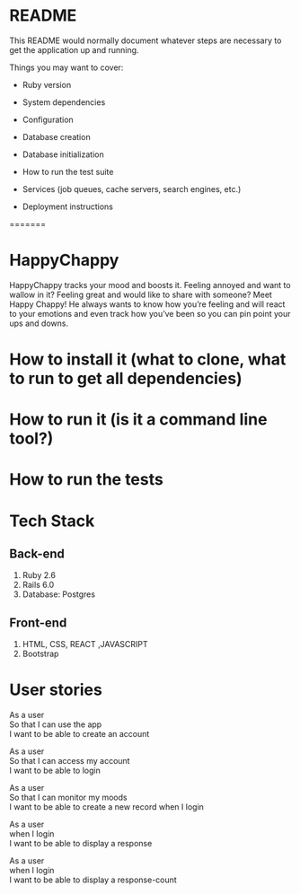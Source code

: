 
# README

This README would normally document whatever steps are necessary to get the
application up and running.

Things you may want to cover:

* Ruby version

* System dependencies

* Configuration

* Database creation

* Database initialization

* How to run the test suite

* Services (job queues, cache servers, search engines, etc.)

* Deployment instructions

=======
# HappyChappy
HappyChappy tracks your mood and boosts it.
Feeling annoyed and want to wallow in it? Feeling great and would like to share with someone? Meet Happy Chappy! He always wants to know how you’re feeling and will react to your emotions and even track how you’ve been so you can pin point your ups and downs.

# How to install it (what to clone, what to run to get all dependencies) # 

# How to run it (is it a command line tool?) #

# How to run the tests #

# Tech Stack #

## Back-end ##
1. Ruby 2.6
2. Rails 6.0
3. Database: Postgres

## Front-end ##

1. HTML, CSS, REACT ,JAVASCRIPT
2. Bootstrap

# User stories #  

As a user   
So that I can use the app  
I want to be able to create an account  

As a user  
So that I can access my account  
I want to be able to login  

As a user  
So that I can monitor my moods  
I want to be able to create a new record when I login

As a user  
when I login  
I want to be able to display a response  


As a user  
when I login  
I want to be able to display a response-count  


